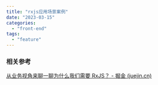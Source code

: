 ```yaml
---
title: "rxjs应用场景案例"
date: "2023-03-15"
categories: 
  - "front-end"
tags: 
  - "feature"
---
```


### 相关参考

[从业务视角来聊一聊为什么我们需要 RxJS？ - 掘金 (juejin.cn)](https://juejin.cn/post/7090422222195523621)
